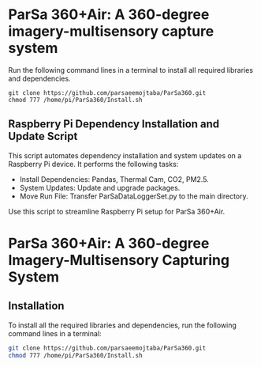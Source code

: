 # ParSa 360+Air: A 360-degree imagery-multisensory capture system
Run the following command lines in a terminal to install all required libraries and dependencies.  
```
git clone https://github.com/parsaeemojtaba/ParSa360.git  
chmod 777 /home/pi/ParSa360/Install.sh  
```
## Raspberry Pi Dependency Installation and Update Script
This script automates dependency installation and system updates on a Raspberry Pi device. It performs the following tasks:
- Install Dependencies: Pandas, Thermal Cam, CO2, PM2.5.
- System Updates: Update and upgrade packages.
- Move Run File: Transfer ParSaDataLoggerSet.py to the main directory.

Use this script to streamline Raspberry Pi setup for ParSa 360+Air.

# ParSa 360+Air: A 360-degree Imagery-Multisensory Capturing System

## Installation

To install all the required libraries and dependencies, run the following command lines in a terminal:

```bash
git clone https://github.com/parsaeemojtaba/ParSa360.git
chmod 777 /home/pi/ParSa360/Install.sh

